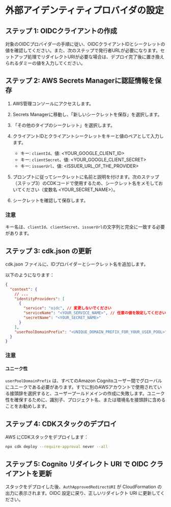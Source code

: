 # 外部アイデンティティプロバイダの設定

## ステップ 1: OIDCクライアントの作成

対象のOIDCプロバイダーの手順に従い、OIDCクライアントIDとシークレットの値を確認してください。また、次のステップで発行者URLが必要になります。セットアップ処理でリダイレクトURIが必要な場合は、デプロイ完了後に置き換えられるダミーの値を入力してください。

## ステップ 2: AWS Secrets Managerに認証情報を保存

1. AWS管理コンソールにアクセスします。
2. Secrets Managerに移動し、「新しいシークレットを保存」を選択します。
3. 「その他のタイプのシークレット」を選択します。
4. クライアントIDとクライアントシークレットをキーと値のペアとして入力します。

   - キー: `clientId`、値: <YOUR_GOOGLE_CLIENT_ID>
   - キー: `clientSecret`、値: <YOUR_GOOGLE_CLIENT_SECRET>
   - キー: `issuerUrl`、値: <ISSUER_URL_OF_THE_PROVIDER>

5. プロンプトに従ってシークレットに名前と説明を付けます。次のステップ（ステップ3）のCDKコードで使用するため、シークレット名をメモしておいてください（変数名 <YOUR_SECRET_NAME>）。
6. シークレットを確認して保存します。

### 注意

キー名は、`clientId`、`clientSecret`、`issuerUrl`の文字列と完全に一致する必要があります。

## ステップ 3: cdk.json の更新

cdk.json ファイルに、IDプロバイダーとシークレット名を追加します。

以下のようになります：

```json
{
  "context": {
    // ...
    "identityProviders": [
      {
        "service": "oidc", // 変更しないでください
        "serviceName": "<YOUR_SERVICE_NAME>", // 任意の値を設定してください
        "secretName": "<YOUR_SECRET_NAME>"
      }
    ],
    "userPoolDomainPrefix": "<UNIQUE_DOMAIN_PREFIX_FOR_YOUR_USER_POOL>"
  }
}
```

### 注意

#### ユニーク性

`userPoolDomainPrefix` は、すべてのAmazon Cognitoユーザー間でグローバルにユニークである必要があります。すでに別のAWSアカウントで使用されている接頭辞を選択すると、ユーザープールドメインの作成に失敗します。ユニーク性を確保するために、識別子、プロジェクト名、または環境名を接頭辞に含めることをお勧めします。

## ステップ 4: CDKスタックのデプロイ

AWS にCDKスタックをデプロイします：

```sh
npx cdk deploy --require-approval never --all
```

## ステップ 5: Cognito リダイレクト URI で OIDC クライアントを更新

スタックをデプロイした後、`AuthApprovedRedirectURI` が CloudFormation の出力に表示されます。OIDC 設定に戻り、正しいリダイレクト URI に更新してください。